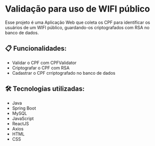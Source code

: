 # Validação para uso de WIFI público

Esse projeto é uma Aplicação Web que coleta os CPF para identificar os usuários de um WIFI público, guardando-os criptografados com RSA no banco de dados.

## 📋 Funcionalidades:

- Validar o CPF com CPFValidator
- Criptografar o CPF com RSA
- Cadastrar o CPF crriptografado no banco de dados

## 🛠️ Tecnologias utilizadas:

* Java
* Spring Boot
* MySQL
* JavaScript
* ReactJS
* Axios
* HTML
* CSS
